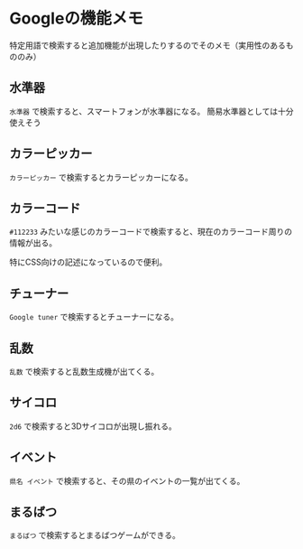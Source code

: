 # Googleの機能メモ

特定用語で検索すると追加機能が出現したりするのでそのメモ（実用性のあるもののみ）

## 水準器

`水準器` で検索すると、スマートフォンが水準器になる。
簡易水準器としては十分使えそう

## カラーピッカー

`カラーピッカー` で検索するとカラーピッカーになる。

## カラーコード

`#112233` みたいな感じのカラーコードで検索すると、現在のカラーコード周りの情報が出る。

特にCSS向けの記述になっているので便利。

## チューナー

`Google tuner` で検索するとチューナーになる。

## 乱数

`乱数` で検索すると乱数生成機が出てくる。

## サイコロ

`2d6` で検索すると3Dサイコロが出現し振れる。

## イベント

`県名 イベント` で検索すると、その県のイベントの一覧が出てくる。

## まるばつ

`まるばつ` で検索するとまるばつゲームができる。
